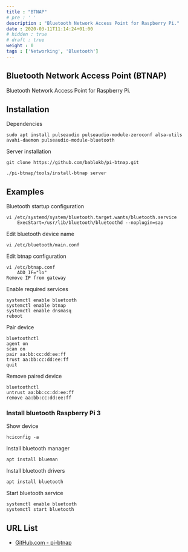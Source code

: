 ```yaml
---
title : "BTNAP"
# pre : ' '
description : "Bluetooth Network Access Point for Raspberry Pi."
date : 2020-03-11T11:14:24+01:00
# hidden : true
# draft : true
weight : 0
tags : ['Networking', 'Bluetooth']
---
```


## Bluetooth Network Access Point (BTNAP)

Bluetooth Network Access Point for Raspberry Pi.

## Installation

Dependencies

```plain
sudo apt install pulseaudio pulseaudio-module-zeroconf alsa-utils avahi-daemon pulseaudio-module-bluetooth
```

Server installation

```plain
git clone https://github.com/bablokb/pi-btnap.git
```

```plain
./pi-btnap/tools/install-btnap server
```

## Examples

Bluetooth startup configuration

```plain
vi /etc/systemd/system/bluetooth.target.wants/bluetooth.service
    ExecStart=/usr/lib/bluetooth/bluetoothd --noplugin=sap
```

Edit bluetooth device name

```plain
vi /etc/bluetooth/main.conf
```

Edit btnap configuration

```plain
vi /etc/btnap.conf
    ADD_IF="lo"
Remove IP from gateway
```

Enable required services

```plain
systemctl enable bluetooth
systemctl enable btnap
systemctl enable dnsmasq
reboot
```

Pair device

```plain
bluetoothctl
agent on
scan on
pair aa:bb:cc:dd:ee:ff
trust aa:bb:cc:dd:ee:ff
quit
```

Remove paired device

```plain
bluetoothctl
untrust aa:bb:cc:dd:ee:ff
remove aa:bb:cc:dd:ee:ff
```

### Install bluetooth Raspberry Pi 3

Show device

```plain
hciconfig -a
```

Install bluetooth manager

```plain
apt install blueman
```

Install bluetooth drivers

```plain
apt install bluetooth
```

Start bluetooth service

```plain
systemctl enable bluetooth
systemctl start bluetooth
```

## URL List

- [GitHub.com - pi-btnap](https://github.com/bablokb/pi-btnap)
